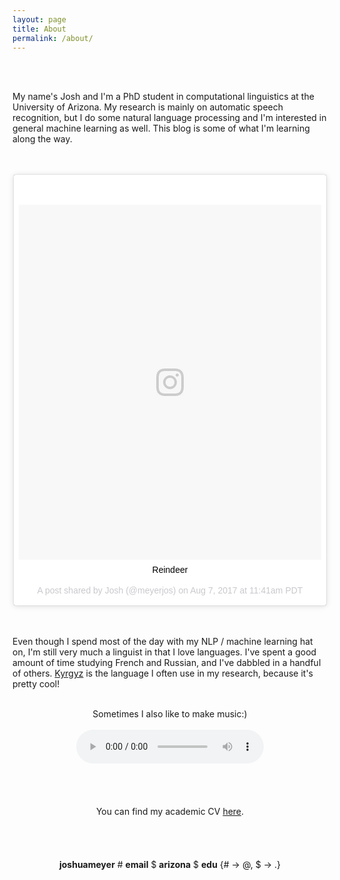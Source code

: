 ```yaml
---
layout: page
title: About
permalink: /about/
---
```




<br/>
<br/>

My name's Josh and I'm a PhD student in computational linguistics at the University of Arizona. My research is mainly on automatic speech recognition, but I do some natural language processing and I'm interested in general machine learning as well. This blog is some of what I'm learning along the way.

<br/>
<br/>

<center>
<blockquote class="instagram-media" data-instgrm-captioned data-instgrm-version="7" style=" background:#FFF; border:0; border-radius:3px; box-shadow:0 0 1px 0 rgba(0,0,0,0.5),0 1px 10px 0 rgba(0,0,0,0.15); margin: 1px; max-width:500px; padding:0; width:99.375%; width:-webkit-calc(100% - 2px); width:calc(100% - 2px);"><div style="padding:8px;"> <div style=" background:#F8F8F8; line-height:0; margin-top:40px; padding:58.6548488008342% 0; text-align:center; width:100%;"> <div style=" background:url(data:image/png;base64,iVBORw0KGgoAAAANSUhEUgAAACwAAAAsCAMAAAApWqozAAAABGdBTUEAALGPC/xhBQAAAAFzUkdCAK7OHOkAAAAMUExURczMzPf399fX1+bm5mzY9AMAAADiSURBVDjLvZXbEsMgCES5/P8/t9FuRVCRmU73JWlzosgSIIZURCjo/ad+EQJJB4Hv8BFt+IDpQoCx1wjOSBFhh2XssxEIYn3ulI/6MNReE07UIWJEv8UEOWDS88LY97kqyTliJKKtuYBbruAyVh5wOHiXmpi5we58Ek028czwyuQdLKPG1Bkb4NnM+VeAnfHqn1k4+GPT6uGQcvu2h2OVuIf/gWUFyy8OWEpdyZSa3aVCqpVoVvzZZ2VTnn2wU8qzVjDDetO90GSy9mVLqtgYSy231MxrY6I2gGqjrTY0L8fxCxfCBbhWrsYYAAAAAElFTkSuQmCC); display:block; height:44px; margin:0 auto -44px; position:relative; top:-22px; width:44px;"></div></div> <p style=" margin:8px 0 0 0; padding:0 4px;"> <a href="https://www.instagram.com/p/BXgMSQXnG7C/" style=" color:#000; font-family:Arial,sans-serif; font-size:14px; font-style:normal; font-weight:normal; line-height:17px; text-decoration:none; word-wrap:break-word;" target="_blank">Reindeer</a></p> <p style=" color:#c9c8cd; font-family:Arial,sans-serif; font-size:14px; line-height:17px; margin-bottom:0; margin-top:8px; overflow:hidden; padding:8px 0 7px; text-align:center; text-overflow:ellipsis; white-space:nowrap;">A post shared by Josh (@meyerjos) on <time style=" font-family:Arial,sans-serif; font-size:14px; line-height:17px;" datetime="2017-08-07T18:41:21+00:00">Aug 7, 2017 at 11:41am PDT</time></p></div></blockquote>
<script async defer src="//platform.instagram.com/en_US/embeds.js"></script>
</center>

<br/>
<br/>

Even though I spend most of the day with my NLP / machine learning hat on, I'm still very much a linguist in that I love languages. I've spent a good amount of time studying French and Russian, and I've dabbled in a handful of others. [Kyrgyz](https://en.wikipedia.org/wiki/Kyrgyz_language) is the language I often use in my research, because it's pretty cool!

<br/>

<center>Sometimes I also like to make music:)</center>
<br/>

<center><audio controls>
 <source src="http://jrmeyer.github.io/misc/piano_6.wav"
         type='audio/wav'>
 <!-- The next two lines are only executed if the browser doesn't support WAV files -->
 <source src="http://media.w3.org/2010/07/bunny/04-Death_Becomes_Fur.oga"
         type='audio/ogg; codecs=vorbis'>
 <!-- The next line will only be executed if the browser doesn't support the <audio> tag-->
 <p>Your user agent does not support the HTML5 Audio element.</p>
</audio></center>

<br/>
<br/>
<br/>
<br/>


<center>You can find my academic CV <a href="http://jrmeyer.github.io/misc/josh-meyer-cv.pdf">here</a>.</center>

<br/>
<br/>
<br/>
<br/>

<center> <strong>joshuameyer</strong> # <strong>email</strong> $ <strong>arizona</strong> $ <strong>edu</strong> {# -> @, $ -> .} </center>


<br/>
<br/>
<br/>
<br/>
